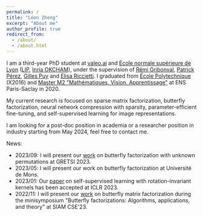 ```yaml
---
permalink: /
title: "Léon Zheng"
excerpt: "About me"
author_profile: true
redirect_from:
  - /about/
  - /about.html
---
```


I am a third-year PhD student at [valeo.ai](https://valeoai.github.io/blog/) and [École normale supérieure de Lyon](http://www.ens-lyon.fr/en/) ([LIP](http://www.ens-lyon.fr/LIP/), [Inria OKCHAM](https://team.inria.fr/ockham/)), under the supervision of [Rémi Gribonval](https://people.irisa.fr/Remi.Gribonval/), [Patrick Pérez](https://ptrckprz.github.io/), [Gilles Puy](https://sites.google.com/site/puygilles/) and [Elisa Riccietti](https://perso.ens-lyon.fr/elisa.riccietti/). I graduated from [École Polytechnique](https://programmes.polytechnique.edu/en/ingenieur-polytechnicien-program/ingenieur-polytechnicien-program) (X2016) and [Master M2 "Mathématiques, Vision, Apprentissage"](https://www.master-mva.com/) at ENS Paris-Saclay in 2020.

My current research is focused on sparse matrix factorization, butterfly factorization, neural network compression with sparsity, parameter-efficient fine-tuning, and self-supervised learning for image representations.

I am looking for a post-doc position in academia or a researcher position in industry starting from May 2024, feel free to contact me.


News:
* 2023/09: I will present our [work](https://arxiv.org/abs/2307.00820) on butterfly factorization with unknown permutations at GRETSI 2023.
* 2023/05: I will present our work on butterfly factorization at Université de Mons.
* 2023/01: Our [paper](https://arxiv.org/abs/2208.00789) on self-supervised learning with rotation-invariant kernels has been accepted at ICLR 2023.
* 2022/11: I will present our [work](https://arxiv.org/abs/2110.01230) on butterfly matrix factorization during the minisymposium "Butterfly factorizations: Algorithms, applications, and theory" at SIAM CSE'23.
